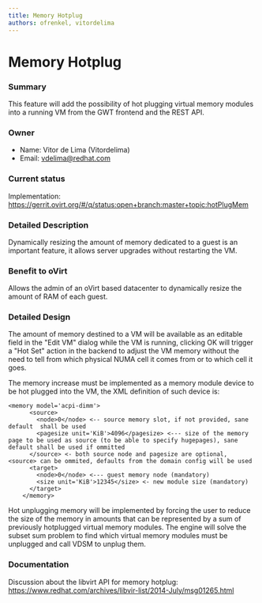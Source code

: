 ```yaml
---
title: Memory Hotplug
authors: ofrenkel, vitordelima
---
```


# Memory Hotplug

### Summary

This feature will add the possibility of hot plugging virtual memory modules into a running VM from the GWT frontend and the REST API.

### Owner

*   Name: Vitor de Lima (Vitordelima)
*   Email: vdelima@redhat.com

### Current status

Implementation: <https://gerrit.ovirt.org/#/q/status:open+branch:master+topic:hotPlugMem>

### Detailed Description

Dynamically resizing the amount of memory dedicated to a guest is an important feature, it allows server upgrades without restarting the VM.

### Benefit to oVirt

Allows the admin of an oVirt based datacenter to dynamically resize the amount of RAM of each guest.

### Detailed Design

The amount of memory destined to a VM will be available as an editable field in the "Edit VM" dialog while the VM is running, clicking OK will trigger a "Hot Set" action in the backend to adjust the VM memory without the need to tell from which physical NUMA cell it comes from or to which cell it goes.

The memory increase must be implemented as a memory module device to be hot plugged into the VM, the XML definition of such device is:

    <memory model='acpi-dimm'>
          <source>
            <node>0</node> <-- source memory slot, if not provided, sane default  shall be used
            <pagesize unit='KiB'>4096</pagesize> <--- size of the memory page to be used as source (to be able to specify hugepages), sane default shall be used if ommitted
          </source> <- both source node and pagesize are optional, <source> can be ommited, defaults from the domain config will be used
          <target>
            <node>0</node> <--- guest memory node (mandatory)
            <size unit='KiB'>12345</size> <- new module size (mandatory)
          </target>
        </memory>

Hot unplugging memory will be implemented by forcing the user to reduce the size of the memory in amounts that can be represented by a sum of previously hotplugged virtual memory modules. The engine will solve the subset sum problem to find which virtual memory modules must be unplugged and call VDSM to unplug them.

### Documentation

Discussion about the libvirt API for memory hotplug: <https://www.redhat.com/archives/libvir-list/2014-July/msg01265.html>
